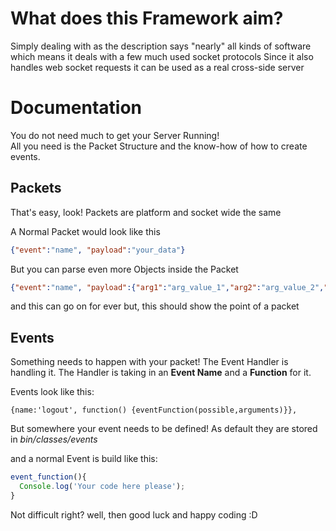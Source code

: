 # What does this Framework aim?
Simply dealing with as the description says "nearly" all kinds of software which means it deals with a few much used socket protocols
Since it also handles web socket requests it can be used as a real cross-side server

# Documentation
You do not need much to get your Server Running!  
All you need is the Packet Structure and the know-how of how to create events.

## Packets
That's easy, look!
Packets are platform and socket wide the same 

A Normal Packet would look like this
```json
{"event":"name", "payload":"your_data"}
```
But you can parse even more Objects inside the Packet
```json
{"event":"name", "payload":{"arg1":"arg_value_1","arg2":"arg_value_2","arg3":"arg_value_3"}};

```
and this can go on for ever but, this should show the point of a packet


## Events
Something needs to happen with your packet! The Event Handler is handling it.
The Handler is taking in an **Event Name** and a **Function** for it.

Events look like this:
```                
{name:'logout', function() {eventFunction(possible,arguments)}}, 
```

But somewhere your event needs to be defined!
As default they are stored in *bin/classes/events*

and a normal Event is build like this:
```js
event_function(){
  Console.log('Your code here please');
}
```
Not difficult right?
well, then good luck and happy coding :D
